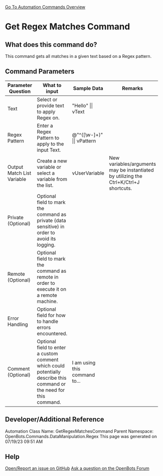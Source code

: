 <!--TITLE: Get Regex Matches Command -->
<!-- SUBTITLE: a command in the Data Manipulation Commands\Regex group. -->
[Go To Automation Commands Overview](/automation-commands)


# Get Regex Matches Command


## What does this command do?
This command gets all matches in a given text based on a Regex pattern.


## Command Parameters
| Parameter Question   	| What to input  	|  Sample Data 	| Remarks  	|
| ---                    | ---               | ---           | ---       |
|Text|Select or provide text to apply Regex on.|"Hello" \|\| vText||
|Regex Pattern|Enter a Regex Pattern to apply to the input Text.|@"^([\w\-]+)" \|\| vPattern||
|Output Match List Variable|Create a new variable or select a variable from the list.|vUserVariable|New variables/arguments may be instantiated by utilizing the Ctrl+K/Ctrl+J shortcuts.|
|Private (Optional)|Optional field to mark the command as private (data sensitive) in order to avoid its logging.|||
|Remote (Optional)|Optional field to mark the command as remote in order to execute it on a remote machine.|||
|Error Handling|Optional field for how to handle errors encountered.|||
|Comment (Optional)|Optional field to enter a custom comment which could potentially describe this command or the need for this command.|I am using this command to...||


## Developer/Additional Reference
Automation Class Name: GetRegexMatchesCommand
Parent Namespace: OpenBots.Commands.DataManipulation.Regex
This page was generated on 07/19/23 09:51 AM


## Help
[Open/Report an issue on GitHub](https://github.com/OpenBotsAI/OpenBots.Studio/issues/new)
[Ask a question on the OpenBots Forum](https://openbots.ai/forums/)
